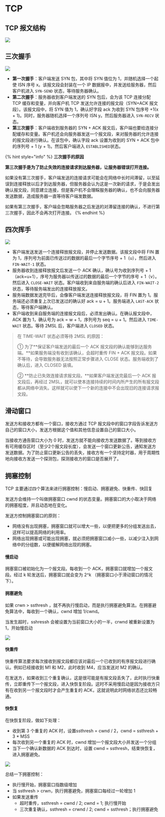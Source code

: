 # TCP

## TCP 报文结构

![](../../.gitbook/assets/ryygdsu-38j39r1o9iaeb8w.png)

## 三次握手

![](../../.gitbook/assets/1596967549443.png)

* **第一次握手**：客户端发送 SYN 包，其中将 SYN 值位为 1，并随机选择一个起使 ISN 序号 x。该报文段会封装在一个 IP 数据报中，并发送给服务器，然后客户机进入 `SYN-SEND` 状态，等待服务器确认。
* **第二次握手**：服务器收到客户端发送的 SYN 包后，会为该 TCP 连接分配 TCP 缓存和变量，并向客户机 TCP 发送允许连接的报文段（SYN+ACK 报文段）。该报文段中，将 SYN 值为 1，确认好字段 ack 为收到 SYN 包序号 +1\(x + 1\)。同时，服务器随机选择一个序列号 ISN y。然后服务器进入 `SYN-RECV` 状态。
* **第三次握手**：客户端收到服务器的 SYN + ACK 报文后，客户端也要给连接分配缓存和变量。客户机还会向服务器发送一个报文段，来对服务器的允许连接的报文段进行确认。在该包中，确认字段 ack 设置为收到的 SYN + ACK 包中的序列号 + 1 \(y + 1\)。然后客户端进入 `ESTABLISHED`状态。

{% hint style="info" %}
**三次握手的原因**

**第三次握手是为了防止失效的连接请求到达服务器，让服务器错误打开连接。**

如果没有第三次握手，客户端发送的连接请求可能会在网络中长时间滞留，以至延误到连接释放以后才到达服务器，但服务器会认为这是一次新的请求，于是会发出确认报文段，同意建立连接，但是客户机不会理睬服务器的确认，也不会向服务器发送数据，造成服务器一直等待客户端发数据。

如果有第三次握手，客户端会忽略服务器之后发送的对滞留连接的确认，不进行第三次握手，因此不会再次打开连接。
{% endhint %}



## 四次挥手

![](../../.gitbook/assets/f87afe72-c2df-4c12-ac03-9b8d581a8af8.jpg)

* 客户端发送发送一个连接释放报文段，并停止发送数据。该报文段中将 FIN 置为 1，序列号为前面已传送过的数据的最后一个字节序号 + 1（u），然后进入 `FIN-WAIT-1` 状态。
* 服务器收到连接释放报文后发送一个 ACK 确认，确认号为收到序列号 + 1（ack=u+1），序号为服务器以传送过的数据的最后一个字节的序号 + 1（v）。然后进入 `CLOSE-WAIT` 状态。客户端收到来自服务端的确认后进入 `FIN-WAIT-2` 状态，等待服务端发出的连接释放报文。
* 服务端数据发送完毕后，会像客户端发送连接释放报文段，将 FIN 置为 1。服务端还必须重复上次已发送过的确认好 ack = u + 1。服务端进入 `LAST-ACK` 状态，等待客户端确认。
* 客户端收到来自服务端的连接报文段后，必须发出确认。在确认报文段中，ACK 置为 1，确认号为 ack = w + 1，序列号为 seq = u + 1。然后进入 `TIME-WAIT` 状态。等待 2MSL 后，客户端进入 `CLOSED` 状态。

> 在 TIME-WAIT 状态必须等待 2MSL 的原因：
>
> ① 为了**保证客户端发送的最后一个 ACK 报文段的确认能够到达服务端。**如果服务端没有收到该确认，会超时重传 FIN + ACK 报文段。如果不等待，会导致服务器无法按照正常步骤进入 CLOSE 状态。服务端收到了确认后，进入 CLOSED 装填。
>
> ② **防止已失效连接请求报文段。**如果客户端发送完最后一个 ACK 报文段后，再经过 2MSL，就可以使本连接持续的时间内所产生的所有报文段都从网络中消失。这样就可以使下一个新的连接中不会出现旧的连接请求报文段。

## 滑动窗口

发送方和接收方都有一个窗口，接收方通过 TCP 报文段中的窗口字段告诉发送方自己的窗口大小，发送方根据这个值和其他信息设置自己的窗口大小。

当接收方通告窗口大小为 0 时，发送方就不能向接收方发送数据了。等到接收方有可用缓存区时（至少2个报文段长度），会发送一个窗口更新公告，通知发送方发送数据。为了防止窗口更新公告的丢失，接收方有一个坚持定时器，用于周期性地向接收方发送一个探测包，探测接收方的窗口是否展开了。

## 拥塞控制

TCP 主要通过四个算法来进行拥塞控制：慢启动、拥塞避免、快重传、快回复

发送方会维持一个叫做拥塞窗口 cwnd 的状态变量。拥塞窗口的大小取决于网络的拥塞程度，并且动态地在变化。

发送方控制拥塞窗口的原则：

* 网络没有出现拥塞，拥塞窗口就可以增大一些，以便把更多的分组发送出去，这样可以提高网络的利用率。
* 网络出现拥塞或可能出现拥塞，就必须把拥塞窗口减小一些，以减少注入到网络中的分组数，以便缓解网络出现的拥塞。

#### **慢启动**

拥塞窗口被初始化为一个报文段。每收到一个 ACK，拥塞窗口就增加一个报文段。经过 k 轮发送后，拥塞窗口就会变为 2^k （拥塞窗口小于滑动窗口的情况下）。

#### **拥塞避免**

如果 crwn &gt; ssthresh ，就不再执行慢启动，而是执行拥塞避免算法。在拥塞避免算法中，每收到一个确认，cwnd 增加 1/cwnd。

当发生超时，sshressh 会被设置为当前窗口大小的一半，crwnd 被重新设置为 1，开始慢启动

![](../../.gitbook/assets/910f613f-514f-4534-87dd-9b4699d59d31.png)

#### **快重传**

快重传算法要求每次接收到报文段都应该对最后一个已收到的有序报文段进行确认。例如已经接收到 M1 和 M2，此时收到 M4，应当发送对 M2 的确认。

在发送方，如果收到三个重复确认，这是很可能是有报文段丢失了，此时执行快重传，立即重传下一个报文段，进入快恢复阶段。这时不采用慢启动是因为接收方只有在收到另一个报文段时才会产生重复的 ACK，这就说明此时网络状态还比较畅通。

#### **快恢复**

在快恢复阶段，做如下处理：

* 收到第 3 个重复的 ACK 时，设置ssthresh = cwnd / 2，cwnd = ssthresh + 3 \* MSS
* 每次收到另一个重复的 ACK 时，cwnd 增加一个报文段大小并发送一个分组
* 当下一个确认新数据的 ACK 到达时，设置 cwnd = ssthresh，结束快恢复，进入拥塞避免。

![](../../.gitbook/assets/1598001686178.png)

总结一下拥塞控制：

* 执行慢开始，拥塞窗口指数级增加
* 当 ssthresh &gt; crwn，执行拥塞避免，拥塞窗口每经过一轮增加 1
* 如果发送重传
  * 超时重传，ssthresh = cwnd / 2; cwnd = 1; 执行慢开始
  * 三次重复确认，ssthresh = crwnd / 2; cwnd = ssthresh；执行拥塞避免

